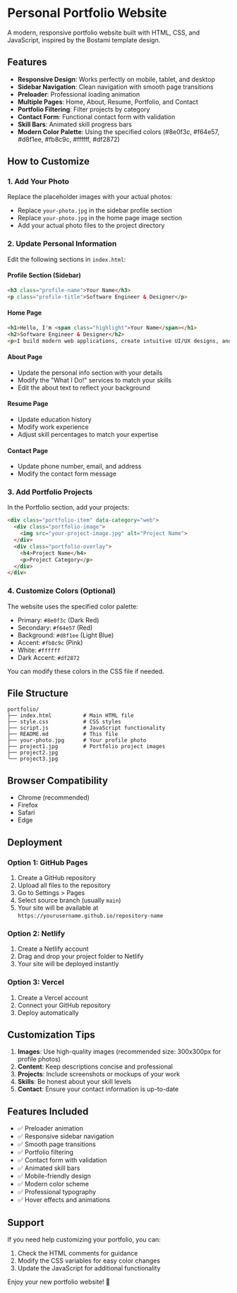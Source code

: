 # Personal Portfolio Website

A modern, responsive portfolio website built with HTML, CSS, and JavaScript, inspired by the Bostami template design.

## Features

- **Responsive Design**: Works perfectly on mobile, tablet, and desktop
- **Sidebar Navigation**: Clean navigation with smooth page transitions
- **Preloader**: Professional loading animation
- **Multiple Pages**: Home, About, Resume, Portfolio, and Contact
- **Portfolio Filtering**: Filter projects by category
- **Contact Form**: Functional contact form with validation
- **Skill Bars**: Animated skill progress bars
- **Modern Color Palette**: Using the specified colors (#8e0f3c, #f64e57, #d8f1ee, #fb8c9c, #ffffff, #df2872)

## How to Customize

### 1. Add Your Photo
Replace the placeholder images with your actual photos:
- Replace `your-photo.jpg` in the sidebar profile section
- Replace `your-photo.jpg` in the home page image section
- Add your actual photo files to the project directory

### 2. Update Personal Information
Edit the following sections in `index.html`:

#### Profile Section (Sidebar)
```html
<h3 class="profile-name">Your Name</h3>
<p class="profile-title">Software Engineer & Designer</p>
```

#### Home Page
```html
<h1>Hello, I'm <span class="highlight">Your Name</span></h1>
<h2>Software Engineer & Designer</h2>
<p>I build modern web applications, create intuitive UI/UX designs, and develop automation solutions.</p>
```

#### About Page
- Update the personal info section with your details
- Modify the "What I Do!" services to match your skills
- Edit the about text to reflect your background

#### Resume Page
- Update education history
- Modify work experience
- Adjust skill percentages to match your expertise

#### Contact Page
- Update phone number, email, and address
- Modify the contact form message

### 3. Add Portfolio Projects
In the Portfolio section, add your projects:

```html
<div class="portfolio-item" data-category="web">
  <div class="portfolio-image">
    <img src="your-project-image.jpg" alt="Project Name">
  </div>
  <div class="portfolio-overlay">
    <h4>Project Name</h4>
    <p>Project Category</p>
  </div>
</div>
```

### 4. Customize Colors (Optional)
The website uses the specified color palette:
- Primary: `#8e0f3c` (Dark Red)
- Secondary: `#f64e57` (Red)
- Background: `#d8f1ee` (Light Blue)
- Accent: `#fb8c9c` (Pink)
- White: `#ffffff`
- Dark Accent: `#df2872`

You can modify these colors in the CSS file if needed.

## File Structure

```
portfolio/
├── index.html          # Main HTML file
├── style.css           # CSS styles
├── script.js           # JavaScript functionality
├── README.md           # This file
├── your-photo.jpg      # Your profile photo
├── project1.jpg        # Portfolio project images
├── project2.jpg
└── project3.jpg
```

## Browser Compatibility

- Chrome (recommended)
- Firefox
- Safari
- Edge

## Deployment

### Option 1: GitHub Pages
1. Create a GitHub repository
2. Upload all files to the repository
3. Go to Settings > Pages
4. Select source branch (usually `main`)
5. Your site will be available at `https://yourusername.github.io/repository-name`

### Option 2: Netlify
1. Create a Netlify account
2. Drag and drop your project folder to Netlify
3. Your site will be deployed instantly

### Option 3: Vercel
1. Create a Vercel account
2. Connect your GitHub repository
3. Deploy automatically

## Customization Tips

1. **Images**: Use high-quality images (recommended size: 300x300px for profile photos)
2. **Content**: Keep descriptions concise and professional
3. **Projects**: Include screenshots or mockups of your work
4. **Skills**: Be honest about your skill levels
5. **Contact**: Ensure your contact information is up-to-date

## Features Included

- ✅ Preloader animation
- ✅ Responsive sidebar navigation
- ✅ Smooth page transitions
- ✅ Portfolio filtering
- ✅ Contact form with validation
- ✅ Animated skill bars
- ✅ Mobile-friendly design
- ✅ Modern color scheme
- ✅ Professional typography
- ✅ Hover effects and animations

## Support

If you need help customizing your portfolio, you can:
1. Check the HTML comments for guidance
2. Modify the CSS variables for easy color changes
3. Update the JavaScript for additional functionality

Enjoy your new portfolio website! 🚀

